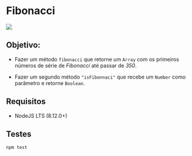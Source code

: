 # Fibonacci 

<img src=https://img.shields.io/badge/-NodeJS-marine />

## Objetivo:

- Fazer um método `fibonacci` que retorne um `Array` com os primeiros números de série de *Fibonacci* até passar de *350*.

- Fazer um segundo método `"isFibonnaci"` que recebe um `Number` como parâmetro e retorne `Boolean`.

## Requisitos

- NodeJS LTS (8.12.0+)

## Testes

```sh
npm test
```
